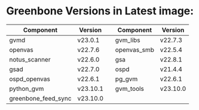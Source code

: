 # Greenbone Versions in Latest image: #
Component | Version | | Component | Version
----------|----------|-|----------|---------
| gvmd | v23.0.1 | | gvm_libs | v22.7.3 |
| openvas | v22.7.6 | | openvas_smb | v22.5.4 |
| notus_scanner | v22.6.0 | | gsa | v22.8.1 |
| gsad | v22.7.0 | | ospd | v21.4.4 |
| ospd_openvas | v22.6.1 | | pg_gvm | v22.6.1 |
| python_gvm | v23.10.1 | | gvm_tools | v23.10.0 |
| greenbone_feed_sync | v23.10.0 |